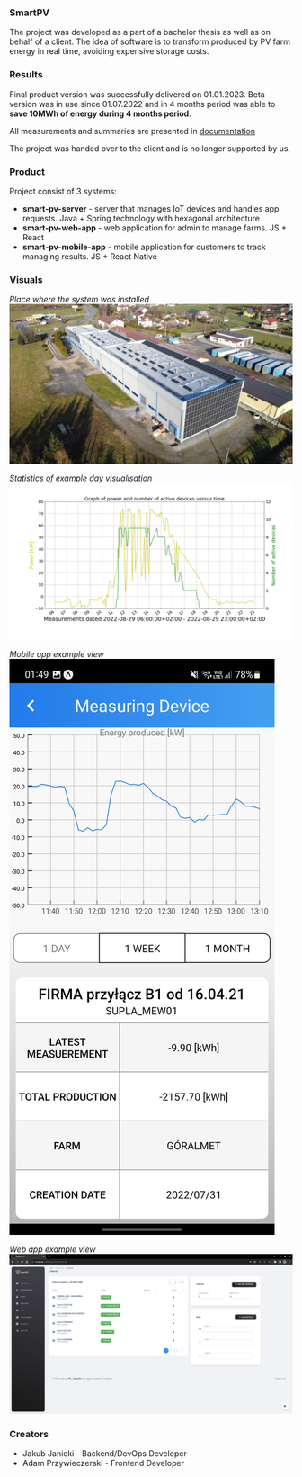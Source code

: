 ### SmartPV
The project was developed as a part of a bachelor thesis as well as on behalf of a client.
The idea of software is to transform produced by PV farm energy in real time, avoiding expensive storage costs.

### Results

Final product version was successfully delivered on 01.01.2023. Beta version was in use since 01.07.2022 and in 4 months period
was able to **save 10MWh of energy during 4 months period**.

All measurements and summaries are presented in [documentation](docs.pdf)

The project was handed over to the client and is no longer supported by us.


### Product

Project consist of 3 systems:

* **smart-pv-server** - server that manages IoT devices and handles app requests. Java + Spring technology with hexagonal architecture
* **smart-pv-web-app** - web application for admin to manage farms. JS + React
* **smart-pv-mobile-app** - mobile application for customers to track managing results. JS + React Native

### Visuals

_Place where the system was installed_
![farm.JPG](./visuals/farm.JPG)


_Statistics of example day visualisation_ 
![chart.JPG](./profile/visuals/chart.png)


_Mobile app example view_
![measuring_device.jpg](./profile/visuals/measuring_device.jpg)


_Web app example view_
![interval_algorithm.png](./profile/visuals/interval_algorithm.png)


### Creators 
* Jakub Janicki - Backend/DevOps Developer
* Adam Przywieczerski - Frontend Developer
